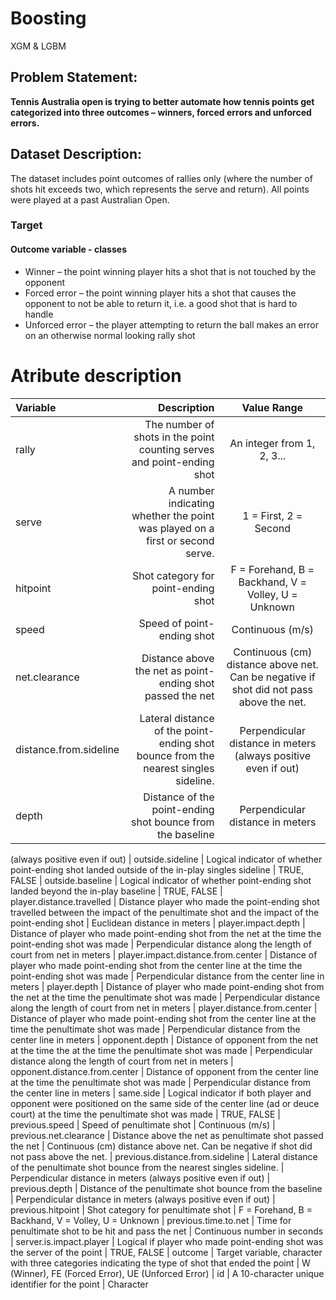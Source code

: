 # Boosting
XGM &amp; LGBM


## Problem Statement: 

**Tennis Australia open is trying to better automate how tennis points get categorized into three outcomes – winners, forced errors and unforced errors.**

## Dataset Description:

The dataset includes point outcomes of rallies only (where the number of shots hit exceeds two, which represents the serve and return). All points were played at a past Australian Open.


### Target

#### Outcome variable - classes
* Winner – the point winning player hits a shot that is not touched by the opponent
* Forced error – the point winning player hits a shot that causes the opponent to not be able to return it, i.e. a good shot that is hard to handle
* Unforced error – the player attempting to return the ball makes an error on an otherwise normal looking rally shot

# Atribute description

| Variable | Description| Value Range |
| :- | -: | :-: |
rally | The number of shots in the point counting serves and point-ending shot | An integer from 1, 2, 3...
| serve | A number indicating whether the point was played on a first or second serve.  | 1 = First, 2 = Second
| hitpoint | Shot category for point-ending shot | F = Forehand, B = Backhand, V = Volley, U = Unknown
| speed | Speed of point-ending shot | Continuous (m/s)
| net.clearance | Distance above the net as point-ending shot passed the net | Continuous (cm) distance above net. Can be negative if shot did not pass above the net.
| distance.from.sideline | Lateral distance of the point-ending shot bounce from the nearest singles sideline. | Perpendicular distance in meters (always positive even if out)
| depth | Distance of the point-ending shot bounce from the baseline | Perpendicular distance in meters
(always positive even if out)
| outside.sideline | Logical indicator of whether point-ending shot landed outside of the in-play singles sideline | TRUE, FALSE
| outside.baseline | Logical indicator of whether point-ending shot landed beyond the in-play baseline | TRUE, FALSE
| player.distance.travelled | Distance player who made the point-ending shot travelled between the impact of the penultimate shot and the impact of the point-ending shot | Euclidean distance in meters
| player.impact.depth | Distance of player who made point-ending shot from the net at the time the point-ending shot was made | Perpendicular distance along the length of court from net in meters
| player.impact.distance.from.center | Distance of player who made point-ending shot from the center line at the time the point-ending shot was made | Perpendicular distance from the center line in meters
| player.depth | Distance of player who made point-ending shot from the net at the time the penultimate shot was made | Perpendicular distance along the length of court from net in meters
| player.distance.from.center | Distance of player who made point-ending shot from the center line at the time the penultimate shot was made | Perpendicular distance from the center line in meters
| opponent.depth | Distance of opponent from the net at the time the at the time the penultimate shot was made | Perpendicular distance along the length of court from net in meters
| opponent.distance.from.center | Distance of opponent from the center line at the time the penultimate shot was made | Perpendicular distance from the center line in meters
| same.side | Logical indicator if both player and opponent were positioned on the same side of the center line (ad or deuce court) at the time the penultimate shot was made | TRUE, FALSE
| previous.speed | Speed of penultimate shot | Continuous (m/s)
| previous.net.clearance | Distance above the net as penultimate shot passed the net | Continuous (cm) distance above net. Can be negative if shot did not pass above the net.
| previous.distance.from.sideline | Lateral distance of the penultimate  shot bounce from the nearest singles sideline. | Perpendicular distance in meters (always positive even if out)
| previous.depth | Distance of the penultimate shot bounce from the baseline | Perpendicular distance in meters
(always positive even if out)
| previous.hitpoint | Shot category for penultimate shot | F = Forehand, B = Backhand, V = Volley, U = Unknown
| previous.time.to.net | Time for penultimate shot to be hit and pass the net | Continuous number in seconds
| server.is.impact.player | Logical if player who made point-ending shot was the server of the point | TRUE, FALSE
| outcome | Target variable, character with three categories indicating the type of shot that ended the point  | W (Winner), FE (Forced Error), UE (Unforced Error)
| id | A 10-character unique identifier for the point | Character
